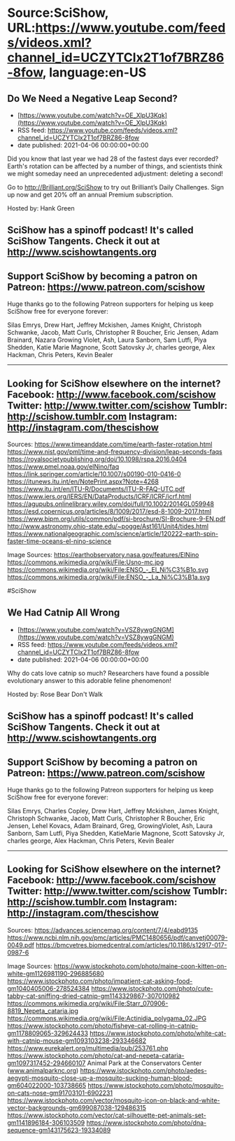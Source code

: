 # Source:SciShow, URL:https://www.youtube.com/feeds/videos.xml?channel_id=UCZYTClx2T1of7BRZ86-8fow, language:en-US

## Do We Need a Negative Leap Second?
 - [https://www.youtube.com/watch?v=OE_XlpU3Kqk](https://www.youtube.com/watch?v=OE_XlpU3Kqk)
 - RSS feed: https://www.youtube.com/feeds/videos.xml?channel_id=UCZYTClx2T1of7BRZ86-8fow
 - date published: 2021-04-06 00:00:00+00:00

Did you know that last year we had 28 of the fastest days ever recorded? Earth's rotation can be affected by a number of things, and scientists think we might someday need an unprecedented adjustment: deleting a second!

Go to http://Brilliant.org/SciShow to try out Brilliant’s Daily Challenges. Sign up now and get 20% off an annual Premium subscription.

Hosted by: Hank Green

SciShow has a spinoff podcast! It's called SciShow Tangents. Check it out at http://www.scishowtangents.org
----------
Support SciShow by becoming a patron on Patreon: https://www.patreon.com/scishow
----------
Huge thanks go to the following Patreon supporters for helping us keep SciShow free for everyone forever:

Silas Emrys, Drew Hart, Jeffrey Mckishen, James Knight, Christoph Schwanke, Jacob, Matt Curls, Christopher R Boucher, Eric Jensen, Adam Brainard, Nazara Growing Violet, Ash, Laura Sanborn, Sam Lutfi, Piya Shedden, Katie Marie Magnone, Scott Satovsky Jr, charles george, Alex Hackman, Chris Peters, Kevin Bealer

----------
Looking for SciShow elsewhere on the internet?
Facebook: http://www.facebook.com/scishow
Twitter: http://www.twitter.com/scishow
Tumblr: http://scishow.tumblr.com
Instagram: http://instagram.com/thescishow
----------
Sources:
https://www.timeanddate.com/time/earth-faster-rotation.html
https://www.nist.gov/pml/time-and-frequency-division/leap-seconds-faqs 
https://royalsocietypublishing.org/doi/10.1098/rspa.2016.0404
https://www.pmel.noaa.gov/elNino/faq
https://link.springer.com/article/10.1007/s00190-010-0416-0
https://itunews.itu.int/en/NotePrint.aspx?Note=4268 
https://www.itu.int/en/ITU-R/Documents/ITU-R-FAQ-UTC.pdf 
https://www.iers.org/IERS/EN/DataProducts/ICRF/ICRF/icrf.html 
https://agupubs.onlinelibrary.wiley.com/doi/full/10.1002/2014GL059948 
https://esd.copernicus.org/articles/8/1009/2017/esd-8-1009-2017.html 
https://www.bipm.org/utils/common/pdf/si-brochure/SI-Brochure-9-EN.pdf
http://www.astronomy.ohio-state.edu/~pogge/Ast161/Unit4/tides.html
https://www.nationalgeographic.com/science/article/120222-earth-spin-faster-time-oceans-el-nino-science

Image Sources:
https://earthobservatory.nasa.gov/features/ElNino
https://commons.wikimedia.org/wiki/File:Usno-mc.jpg
https://commons.wikimedia.org/wiki/File:ENSO_-_El_Ni%C3%B1o.svg
https://commons.wikimedia.org/wiki/File:ENSO_-_La_Ni%C3%B1a.svg

#SciShow

## We Had Catnip All Wrong
 - [https://www.youtube.com/watch?v=VSZ8ywgGNGM](https://www.youtube.com/watch?v=VSZ8ywgGNGM)
 - RSS feed: https://www.youtube.com/feeds/videos.xml?channel_id=UCZYTClx2T1of7BRZ86-8fow
 - date published: 2021-04-06 00:00:00+00:00

Why do cats love catnip so much?  Researchers have found a possible evolutionary answer to this adorable feline phenomenon!

Hosted by:  Rose Bear Don't Walk

SciShow has a spinoff podcast! It's called SciShow Tangents. Check it out at http://www.scishowtangents.org
----------
Support SciShow by becoming a patron on Patreon: https://www.patreon.com/scishow
----------
Huge thanks go to the following Patreon supporters for helping us keep SciShow free for everyone forever:

Silas Emrys, Charles Copley, Drew Hart, Jeffrey Mckishen, James Knight, Christoph Schwanke, Jacob, Matt Curls, Christopher R Boucher, Eric Jensen, Lehel Kovacs, Adam Brainard, Greg, GrowingViolet, Ash, Laura Sanborn, Sam Lutfi, Piya Shedden, KatieMarie Magnone, Scott Satovsky Jr, charles george, Alex Hackman, Chris Peters, Kevin Bealer

----------
Looking for SciShow elsewhere on the internet?
Facebook: http://www.facebook.com/scishow
Twitter: http://www.twitter.com/scishow
Tumblr: http://scishow.tumblr.com
Instagram: http://instagram.com/thescishow
----------
Sources:
https://advances.sciencemag.org/content/7/4/eabd9135
https://www.ncbi.nlm.nih.gov/pmc/articles/PMC1480656/pdf/canvetj00079-0049.pdf
https://bmcvetres.biomedcentral.com/articles/10.1186/s12917-017-0987-6

Image Sources:
https://www.istockphoto.com/photo/maine-coon-kitten-on-white-gm1126981190-296885680
https://www.istockphoto.com/photo/impatient-cat-asking-food-gm1040405006-278524384
https://www.istockphoto.com/photo/cute-tabby-cat-sniffing-dried-catnip-gm1143329867-307010982
https://commons.wikimedia.org/wiki/File:Starr_070906-8819_Nepeta_cataria.jpg
https://commons.wikimedia.org/wiki/File:Actinidia_polygama_02.JPG
https://www.istockphoto.com/photo/fisheye-cat-rolling-in-catnip-gm1178809065-329624433
https://www.istockphoto.com/photo/white-cat-with-catnip-mouse-gm1093103238-293346682
https://www.eurekalert.org/multimedia/pub/253761.php
https://www.istockphoto.com/photo/cat-and-nepeta-cataria-gm1097317452-294660107
Animal Park at the Conservators Center (www.animalparknc.org)
https://www.istockphoto.com/photo/aedes-aegypti-mosquito-close-up-a-mosquito-sucking-human-blood-gm604022000-103738665
https://www.istockphoto.com/photo/mosquito-on-cats-nose-gm91703101-6902231
https://www.istockphoto.com/vector/mosquito-icon-on-black-and-white-vector-backgrounds-gm699087038-129486315
https://www.istockphoto.com/vector/cat-silhouette-pet-animals-set-gm1141896184-306103509
https://www.istockphoto.com/photo/dna-sequence-gm143175623-19334089

